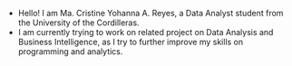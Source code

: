 - Hello! I am Ma. Cristine Yohanna A. Reyes, a Data Analyst student from the University of the Cordilleras. 
- I am currently trying to work on related project on Data Analysis and Business Intelligence, as I try to further improve my skills on programming and analytics.
